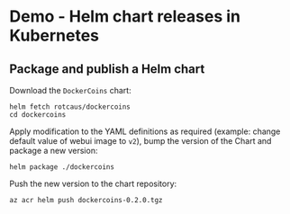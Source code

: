 # Demo - Helm chart releases in Kubernetes

## Package and publish a Helm chart

Download the `DockerCoins` chart:

```console
helm fetch rotcaus/dockercoins
cd dockercoins
```

Apply modification to the YAML definitions as required (example: change default value of webui image to `v2`), bump the version of the Chart and package a new version:

```console
helm package ./dockercoins
```

Push the new version to the chart repository:

```console
az acr helm push dockercoins-0.2.0.tgz
```
